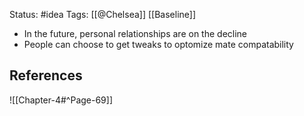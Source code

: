 Status: #idea
Tags: [[@Chelsea]] [[Baseline]]

* In the future, personal relationships are on the decline
* People can choose to get tweaks to optomize mate compatability

## References

![[Chapter-4#^Page-69]]